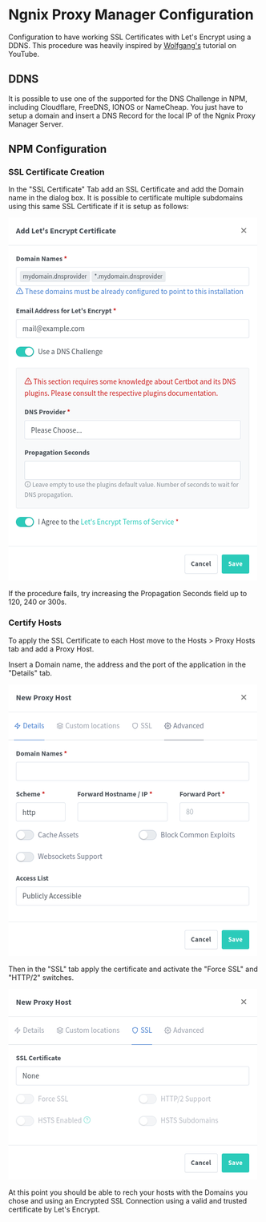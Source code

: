 # Ngnix Proxy Manager Configuration

Configuration to have working SSL Certificates with Let's Encrypt using a DDNS. This procedure was heavily inspired by [Wolfgang's](https://www.youtube.com/watch?v=qlcVx-k-02E) tutorial on YouTube.


## DDNS

It is possible to use one of the supported for the DNS Challenge in NPM, including Cloudflare, FreeDNS, IONOS or NameCheap.
You just have to setup a domain and insert a DNS Record for the local IP of the Ngnix Proxy Manager Server.


## NPM Configuration

### SSL Certificate Creation

In the "SSL Certificate" Tab add an SSL Certificate and add the Domain name in the dialog box. It is possible to certificate multiple subdomains using this same SSL Certificate if it is setup as follows:

![SSL Creation](Images/SSLCertCreation.png)

If the procedure fails, try increasing the Propagation Seconds field up to 120, 240 or 300s.

### Certify Hosts

To apply the SSL Certificate to each Host move to the Hosts > Proxy Hosts tab and add a Proxy Host.

Insert a Domain name, the address and the port of the application in the "Details" tab.

![New Proxy Host Details](Images/ProxyHostDetails.png)

Then in the "SSL" tab apply the certificate and activate the "Force SSL" and "HTTP/2" switches.

![New Proxy Host SSL](Images/ProxyHostSSL.png)

At this point you should be able to rech your hosts with the Domains you chose and using an Encrypted SSL Connection using a valid and trusted certificate by Let's Encrypt.